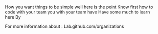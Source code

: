 How you want things to be simple  well here is the point 
Know first how to code with your team you with your team have 
Have some much to learn  here 
By <Learning Lab for Organizations.pdf>

For more information about : Lab.github.com/organizations 
